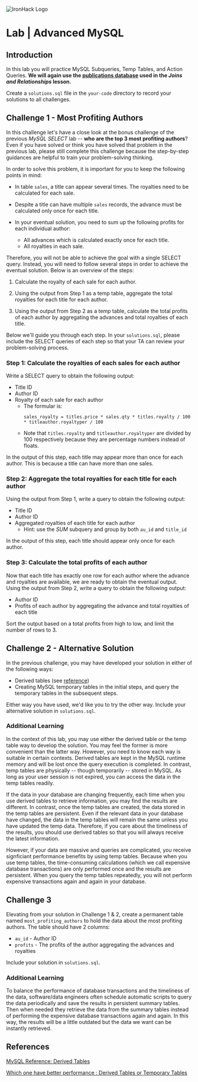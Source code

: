 ![IronHack Logo](https://s3-eu-west-1.amazonaws.com/ih-materials/uploads/upload_d5c5793015fec3be28a63c4fa3dd4d55.png)


# Lab | Advanced MySQL

## Introduction

In this lab you will practice MySQL Subqueries, Temp Tables, and Action Queries. **We will again use the [publications database](https://s3-eu-west-1.amazonaws.com/ih-materials/uploads/data-static/data/module-1/publications.sql.zip) used in the *Joins and Relationships* lesson.**

Create a `solutions.sql` file in the `your-code` directory to record your solutions to all challenges.

## Challenge 1 - Most Profiting Authors

In this challenge let's have a close look at the bonus challenge of the previous *MySQL SELECT* lab -- **who are the top 3 most profiting authors**? Even if you have solved or think you have solved that problem in the previous lab, please still complete this challenge because the step-by-step guidances are helpful to train your problem-solving thinking.

In order to solve this problem, it is important for you to keep the following points in mind:

* In table `sales`, a title can appear several times. The royalties need to be calculated for each sale.

* Despite a title can have multiple `sales` records, the advance must be calculated only once for each title.

* In your eventual solution, you need to sum up the following profits for each individual author:
    * All advances which is calculated exactly once for each title.
    * All royalties in each sale.

Therefore, you will not be able to achieve the goal with a single SELECT query. Instead, you will need to follow several steps in order to achieve the eventual solution. Below is an overview of the steps:

1. Calculate the royalty of each sale for each author.

1. Using the output from Step 1 as a temp table, aggregate the total royalties for each title for each author.

1. Using the output from Step 2 as a temp table, calculate the total profits of each author by aggregating the advances and total royalties of each title.

Below we'll guide you through each step. In your `solutions.sql`, please include the SELECT queries of each step so that your TA can review your problem-solving process.

### Step 1: Calculate the royalties of each sales for each author

Write a SELECT query to obtain the following output:

* Title ID
* Author ID
* Royalty of each sale for each author
    * The formular is:
        ```
        sales_royalty = titles.price * sales.qty * titles.royalty / 100 * titleauthor.royaltyper / 100
        ```
    * Note that `titles.royalty` and `titleauthor.royaltyper` are divided by 100 respectively because they are percentage numbers instead of floats.

In the output of this step, each title may appear more than once for each author. This is because a title can have more than one sales.

### Step 2: Aggregate the total royalties for each title for each author

Using the output from Step 1, write a query to obtain the following output:

* Title ID
* Author ID
* Aggregated royalties of each title for each author
    * Hint: use the *SUM* subquery and group by both `au_id` and `title_id`

In the output of this step, each title should appear only once for each author.

### Step 3: Calculate the total profits of each author

Now that each title has exactly one row for each author where the advance and royalties are available, we are ready to obtain the eventual output. Using the output from Step 2, write a query to obtain the following output:

* Author ID
* Profits of each author by aggregating the advance and total royalties of each title

Sort the output based on a total profits from high to low, and limit the number of rows to 3.

## Challenge 2 - Alternative Solution

In the previous challenge, you may have developed your solution in either of the following ways:

* Derived tables (see [reference](https://dev.mysql.com/doc/refman/8.0/en/derived-tables.html))
* Creating MySQL temporary tables in the initial steps, and query the temporary tables in the subsequent steps.

Either way you have used, we'd like you to try the other way. Include your alternative solution in `solutions.sql`.

### Additional Learning

In the context of this lab, you may use either the derived table or the temp table way to develop the solution. You may feel the former is more convenient than the latter way. However, you need to know each way is suitable in certain contexts. Derived tables are kept in the MySQL runtime memory and will be lost once the query execution is completed. In contrast, temp tables are physically -- though temporarily -- stored in MySQL. As long as your user session is not expired, you can access the data in the temp tables readily. 

If the data in your database are changing frequently, each time when you use derived tables to retrieve information, you may find the results are different. In contrast, once the temp tables are created, the data stored in the temp tables are persistent. Even if the relevant data in your database have changed, the data in the temp tables will remain the same unless you have updated the temp data. Therefore, if you care about the timeliness of the results, you should use derived tables so that you will always receive the latest information.

However, if your data are massive and queries are complicated, you receive signficiant performance benefits by using temp tables. Because when you use temp tables, the time-consuming calculations (which we call expensive database transactions) are only performed once and the results are persistent. When you query the temp tables repeatedly, you will not perform expensive transactions again and again in your database.

## Challenge 3

Elevating from your solution in Challenge 1 & 2, create a permanent table named `most_profiting_authors` to hold the data about the most profiting authors. The table should have 2 columns:

* `au_id` - Author ID
* `profits` - The profits of the author aggregating the advances and royalties

Include your solution in `solutions.sql`.

### Additional Learning

To balance the performance of database transactions and the timeliness of the data, software/data engineers often schedule automatic scripts to query the data periodically and save the results in persistent summary tables. Then when needed they retrieve the data from the summary tables instead of performing the expensive database transactions again and again. In this way, the results will be a little outdated but the data we want can be instantly retrieved.

## References

[MySQL Reference: Derived Tables](https://dev.mysql.com/doc/refman/8.0/en/derived-tables.html)

[Which one have better performance : Derived Tables or Temporary Tables](https://stackoverflow.com/questions/2326395/which-one-have-better-performance-derived-tables-or-temporary-tables)